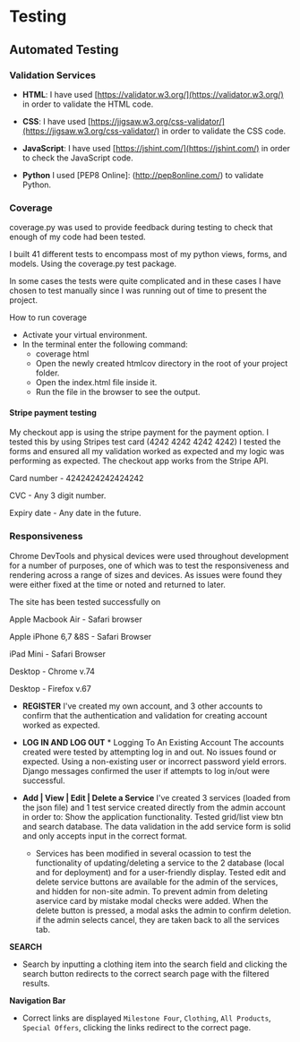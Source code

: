  # Testing 

## Automated Testing

### Validation Services

  * **HTML**: I have used [https://validator.w3.org/](https://validator.w3.org/) in order to validate the HTML code.

  * **CSS**: I have used [https://jigsaw.w3.org/css-validator/](https://jigsaw.w3.org/css-validator/) in order to validate the CSS code.

  * **JavaScript**: I have used [https://jshint.com/](https://jshint.com/) in order to check the JavaScript code.

  * **Python** I used [PEP8 Online]: (http://pep8online.com/) to validate Python.

### Coverage
coverage.py was used to provide feedback during testing to check that enough of my code had been tested.

 I built 41 different tests to encompass most of my python views, forms, and models. Using the coverage.py test package.

 In some cases the tests were quite complicated and in these cases I have chosen to test manually since I was running out of time to present the project.

How to run coverage
  * Activate your virtual environment.
  * In the terminal enter the following command:
    * coverage html
    * Open the newly created htmlcov directory in the root of your project folder.
    * Open the index.html file inside it.
    * Run the file in the browser to see the output.

#### Stripe payment testing

My checkout app is using the stripe payment for the payment option. I tested this by using Stripes test card (4242 4242 4242 4242) I tested the forms and ensured all my validation worked as expected and my logic was performing as expected. The checkout app works from the Stripe API.

Card number - 4242424242424242

CVC - Any 3 digit number.

Expiry date - Any date in the future.


### Responsiveness

Chrome DevTools and physical devices were used throughout development for a number of purposes, one of which was to test the responsiveness and rendering across a range of sizes and devices. As issues were found they were either fixed at the time or noted and returned to later.

The site has been tested successfully on

Apple Macbook Air - Safari browser

Apple iPhone 6,7 &8S - Safari Browser

iPad Mini - Safari Browser

Desktop - Chrome v.74

Desktop - Firefox v.67

 * **REGISTER** 
I've created my own account, and 3 other accounts to confirm that the authentication and validation for creating account worked as expected.

* **LOG IN AND LOG OUT** * Logging To An Existing Account
The accounts created were tested by attempting log in and out. No issues found or expected. Using a non-existing user or incorrect password yield errors. Django messages confirmed
the user if attempts to log in/out were successful.

* **Add | View | Edit | Delete a Service**
I've created 3 services (loaded from the json file) and 1 test service created directly from the admin account in order to:
Show the application functionality.
Tested grid/list view btn and search database.
The data validation in the add service form is solid and only accepts input in the correct format.
    * Services has been modified in several ocassion to test the functionality of updating/deleting a service to the 2 database (local and for deployment) and for a user-friendly display. 
Tested edit and delete service buttons are available for the admin of the services, and hidden for non-site admin. 
To prevent admin from deleting aservice card by mistake modal checks were added. When the delete button is pressed, a modal asks the admin to confirm deletion. 
if the admin selects cancel, they are taken back to all the services tab.
     
**SEARCH**
- Search by inputting a clothing item into the search field and clicking the search button redirects to the correct search page with the filtered results.

**Navigation Bar**
- Correct links are displayed `Milestone Four`, `Clothing`, `All Products`, `Special Offers`, clicking the links redirect to the correct page.

